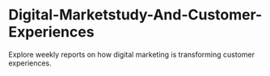 # Digital-Marketstudy-And-Customer-Experiences
Explore weekly reports on how digital marketing is transforming customer experiences.

